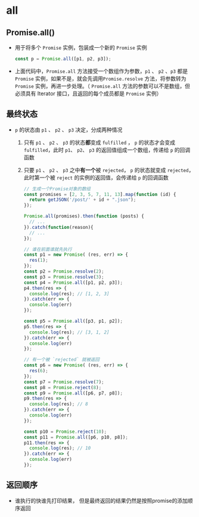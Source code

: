 # all

## Promise.all()

+ 用于将多个 `Promise` 实例，包装成一个新的 `Promise` 实例

    ```js
    const p = Promise.all([p1, p2, p3]);
    ```

+ 上面代码中，`Promise.all` 方法接受一个数组作为参数，`p1` 、 `p2` 、`p3` 都是 `Promise` 实例，如果不是，就会先调用`Promise.resolve` 方法，将参数转为 `Promise` 实例，再进一步处理。（ `Promise.all` 方法的参数可以不是数组，但必须具有 Iterator 接口，且返回的每个成员都是 `Promise` 实例）

## 最终状态

+ `p` 的状态由 `p1` 、 `p2` 、 `p3` 决定，分成两种情况

    1. 只有 `p1` 、 `p2` 、 `p3` 的状态**都**变成 `fulfilled` ， `p` 的状态才会变成 `fulfilled`，此时 `p1`、 `p2`、 `p3` 的返回值组成一个数组，传递给 `p` 的回调函数

    2. 只要 `p1` 、 `p2` 、 `p3` 之中**有一个**被 `rejected`， `p` 的状态就变成 `rejected`，此时第一个被 `reject` 的实例的返回值，会传递给 `p` 的回调函数

        ```js
        // 生成一个Promise对象的数组
        const promises = [2, 3, 5, 7, 11, 13].map(function (id) {
          return getJSON('/post/' + id + ".json");
        });

        Promise.all(promises).then(function (posts) {
          // ...
        }).catch(function(reason){
          // ...
        });
        ```

        ```js
        // 谁在前面谁就先执行
        const p1 = new Promise( (res, err) => {
          res(1);
        });
        const p2 = Promise.resolve(2);
        const p3 = Promise.resolve(3);
        const p4 = Promise.all([p1, p2, p3]);
        p4.then(res => {
          console.log(res); // [1, 2, 3]
        }).catch(err => {
          console.log(err)
        });

        const p5 = Promise.all([p3, p1, p2]);
        p5.then(res => {
          console.log(res); // [3, 1, 2]
        }).catch(err => {
          console.log(err)
        });
        ```

        ```js
        // 有一个被 `rejected` 就被返回
        const p6 = new Promise( (res, err) => {
          res(6);
        });
        const p7 = Promise.resolve(7);
        const p8 = Promise.reject(8);
        const p9 = Promise.all([p6, p7, p8]);
        p9.then(res => {
          console.log(res); // 8
        }).catch(err => {
          console.log(err)
        });

        const p10 = Promise.reject(10);
        const p11 = Promise.all([p6, p10, p8]);
        p11.then(res => {
          console.log(res); // 10
        }).catch(err => {
          console.log(err)
        });
        ```

## 返回顺序

+ 谁执行的快谁先打印结果， 但是最终返回的结果仍然是按照promise的添加顺序返回
